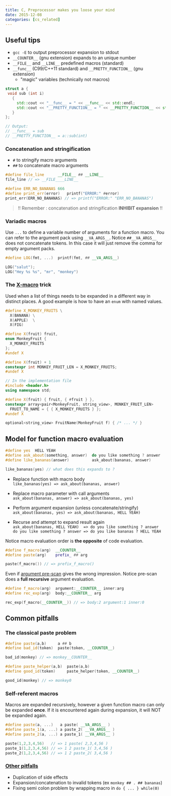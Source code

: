 ```yaml
---
title: C, Preprocessor makes you loose your mind
date: 2015-12-08
categories: [cs_related]
---
```


## Useful tips

* `gcc -E` to output preprocessor expansion to stdout
* `__COUNTER__` (gnu extension) expands to an unique number
* `__FILE__` and `__LINE__` predefined macros (standard)
* `__func__` (C99/C++11 standard) and `__PRETTY_FUNCTION__` (gnu extension)
  * "magic" variables (technically not macros)

```c++
struct a {
 void sub (int i)
   {
     std::cout << "__func__ = " << __func__ << std::endl;
     std::cout << "__PRETTY_FUNCTION__ = " << __PRETTY_FUNCTION__ << std::endl;
   }
};

// Output:
// __func__ = sub
// __PRETTY_FUNCTION__ = a::sub(int)
```

### Concatenation and stringification

* `#` to stringify macro arguments
* `##` to concatenate macro arguments

```c++
#define file_line      __FILE__ ## __LINE__
file_line // => __FILE____LINE__

#define ERR_NO_BANANAS 666
#define print_err(error)   printf("ERROR:" #error)
print_err(ERR_NO_BANANAS) // => printf("ERROR:" "ERR_NO_BANANAS")
```
> !! Remember : concatenation and stringification **INHIBIT expansion** !!


### Variadic macros

Use `...` to define a variable number of arguments for a function macro. You can refer to the argument pack using `__VA_ARGS__`. 
Notice `##__VA_ARGS__` does not concatenate tokens. In this case it will just remove the comma for empty argument packs.

```c++
#define LOG(fmt, ...)  printf(fmt, ## __VA_ARGS__)

LOG("salut");
LOG("Hey %s %s", "mr", "monkey")
```

### The [X-macro][2] trick

Used when a list of things needs to be expanded in a different way in distinct places.
A good example is how to have an `enum` with named values.

```c++
#define X_MONKEY_FRUITS \
  X(BANANA) \
  X(APPLE)  \
  X(FIG)

#define X(fruit) fruit,
enum MonkeyFruit {
  X_MONKEY_FRUITS
};
#undef X

#define X(fruit) + 1
constexpr int MONKEY_FRUIT_LEN = X_MONKEY_FRUITS;
#undef X

// In the implementation file
#include <header.h>
using namespace std;

#define X(fruit) { fruit, { #fruit } },
constexpr array<pair<MonkeyFruit, string_view>, MONKEY_FRUIT_LEN> 
  FRUIT_TO_NAME = { { X_MONKEY_FRUITS } };
#undef X

optional<string_view> FruitName(MonkeyFruit f) { /* ... */ }
```


## Model for function macro evaluation
    
```c++
#define yes  HELL YEAH
#define ask_about(something, answer)  do you like something ? answer
#define like_bananas(answer)          ask_about(bananas, answer)

like_bananas(yes) // what does this expands to ?
```

* Replace function with macro body  
  `like_bananas(yes) => ask_about(bananas, answer)`

* Replace macro parameter with call arguments  
  `ask_about(bananas, answer) => ask_about(bananas, yes)`

* Perform argument expansion (unless concatenate/stringify)  
  `ask_about(bananas, yes) => ask_about(bananas, HELL YEAH)`

* Recurse and attempt to expand result again  
  `ask_about(bananas, HELL YEAH)  => do you like something ? answer`  
  `do you like something ? answer => do you like bananas ? HELL YEAH`

Notice macro evaluation order is **the opposite** of code evaluation.

```c++
#define f_macro(arg)  __COUNTER__
#define paste(arg)    prefix_ ## arg

paste(f_macro()) // => prefix_f_macro()
```

Even if [argument pre-scan][1] gives the wrong impression. Notice pre-scan does a **full recursive** argument evaluation.

```c++
#define f_macro(arg)  argument:__COUNTER__ inner:arg
#define rec_exp(arg)  body:__COUNTER__ arg

rec_exp(f_macro(__COUNTER__)) // => body:2 argument:1 inner:0
```

## Common pitfalls

### The classical paste problem

```c++
#define paste(a,b)     a ## b
#define bad_id(token)  paste(token, __COUNTER__)

bad_id(monkey) // => monkey__COUNTER__

#define paste_helper(a,b)  paste(a,b)
#define good_id(token)     paste_helper(token, __COUNTER__)

good_id(monkey) // => monkey0
```

### Self-referent macros

Macros are expanded recursively, however a given function macro can only be expanded **once**. If it is encountered again during expansion, it will NOT be expanded again.

```c++
#define paste(a, ...)   a paste( __VA_ARGS__ )
#define paste_1(a, ...) a paste_2( __VA_ARGS__ )
#define paste_2(a, ...) a paste_1( __VA_ARGS__ )

paste(1,2,3,4,56)   // => 1 paste( 2,3,4,56 )
paste_1(1,2,3,4,56) // => 1 2 paste_1( 3,4,56 )
paste_2(1,2,3,4,56) // => 1 2 paste_2( 3,4,56 )
```

### [Other pitfalls][0]

* Duplication of side effects
* Expansion/concatenation to invalid tokens (ex `monkey ## . ## bananas`)
* Fixing semi colon problem by wrapping macro in `do { ... } while(0)`

[0]: https://gcc.gnu.org/onlinedocs/cpp/Macro-Pitfalls.html#Macro-Pitfalls
[1]: https://gcc.gnu.org/onlinedocs/cpp/Argument-Prescan.html#Argument-Prescan
[2]: https://en.wikipedia.org/wiki/X_Macro

